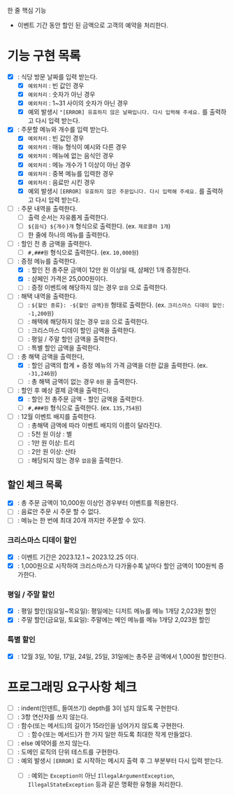 한 줄 핵심 기능
- 이벤트 기간 동안 할인 된 금액으로 고객의 예약을 처리한다.

# 기능 구현 목록
- [X] : 식당 방문 날짜를 입력 받는다.
  - [X] `예외처리` : 빈 값인 경우
  - [X] `예외처리` : 숫자가 아닌 경우
  - [X] `예외처리` : 1~31 사이의 숫자가 아닌 경우
  - [X] 예외 발생시 `"[ERROR] 유효하지 않은 날짜입니다. 다시 입력해 주세요.` 를 출력하고 다시 입력 받는다.

- [X] : 주문할 메뉴와 개수를 입력 받는다.
  - [X] `예외처리` : 빈 값인 경우
  - [X] `예외처리` : 매뉴 형식이 예시와 다른 경우
  - [X] `예외처리` : 메뉴에 없는 음식인 경우
  - [X] `예외처리` : 메뉴 개수가 1 이상이 아닌 경우
  - [X] `예외처리` : 중복 메뉴를 입력한 경우
  - [X] `예외처리` : 음료만 시킨 경우
  - [X] 예외 발생시 `[ERROR] 유효하지 않은 주문입니다. 다시 입력해 주세요.` 를 출력하고 다시 입력 받는다.

- [ ] : 주문 내역을 출력한다.
  - [ ] 출력 순서는 자유롭게 출력한다.
  - [ ] `${음식} ${개수}개` 형식으로 출력한다. (ex. `제로콜라 1개`)
  - [ ] 한 줄에 하나의 메뉴를 출력한다.

- [ ] : 할인 전 총 금액을 출력한다.
  - [ ] `#,###원` 형식으로 출력한다. (ex. `10,000원`) 

- [ ] : 증정 메뉴를 출력한다.
  - [X] : 할인 전 총주문 금액이 12만 원 이상일 때, 샴페인 1개 증정한다.
  - [X] : 샴페인 가격은 25,000원이다.
  - [ ] : 증정 이벤트에 해당하지 않는 경우 `없음` 으로 출력한다.

- [ ] : 해택 내역을 출력한다.
  - [ ] : `${할인 종류}: -${할인 금액}원` 형태로 출력한다. (ex. `크리스마스 디데이 할인: -1,200원`)
  - [ ] : 해택에 해당하지 않는 경우 `없음` 으로 출력한다.
  - [ ] : 크리스마스 디데이 할인 금액을 출력한다.
  - [ ] : 평일 / 주말 할인 금액을 출력한다.
  - [ ] : 특별 할인 금액을 출력한다.

- [ ] : 총 해택 금액을 출력한다,
  - [X] : 할인 금액의 합계 + 증정 메뉴의 가격 금액을 더한 값을 출력한다. (ex. `-31,246원`)
  - [ ] : 총 해택 금액이 없는 경우 `0원` 을 출력한다.

- [ ] : 할인 후 예상 결제 금액을 출력한다.
  - [X] : 할인 전 총주문 금액 - 할인 금액을 출력한다.
  - [ ] `#,###원` 형식으로 출력한다. (ex. `135,754원`)

- [ ] : 12월 이벤트 배지를 출력한다.
  - [ ] : 총해택 금액에 따라 이벤트 배지의 이름이 달라진다.
  - [ ] : 5천 원 이상 : 별
  - [ ] : 1만 원 이상: 트리
  - [ ] : 2만 원 이상: 산타
  - [ ] : 해당되지 않는 경우 `없음`을 출력한다.

## 할인 체크 목록
- [X] : 총 주문 금액이 10,000원 이상인 경우부터 이벤트를 적용한다.
- [ ] : 음료만 주문 시 주문 할 수 없다.
- [ ] : 메뉴는 한 번에 최대 20개 까지만 주문할 수 있다.

### 크리스마스 디데이 할인
- [X] : 이벤트 기간은 2023.12.1 ~ 2023.12.25 이다.
- [X] : 1,000원으로 시작하여 크리스마스가 다가올수록 날마다 할인 금액이 100원씩 증가한다.

### 평일 / 주말 할인
- [X] : 평일 할인(일요일~목요일): 평일에는 디저트 메뉴를 메뉴 1개당 2,023원 할인
- [X] : 주말 할인(금요일, 토요일): 주말에는 메인 메뉴를 메뉴 1개당 2,023원 할인

### 특별 할인
- [X] : 12월 3일, 10일, 17일, 24일, 25일, 31일에는 총주문 금액에서 1,000원 할인한다.

# 프로그래밍 요구사항 체크 
- [ ] : indent(인덴트, 들여쓰기) depth를 3이 넘지 않도록 구현한다.
- [ ] : 3항 연산자를 쓰지 않는다.
- [ ] : 함수(또는 메서드)의 길이가 15라인을 넘어가지 않도록 구현한다.
  - [ ] : 함수(또는 메서드)가 한 가지 일만 하도록 최대한 작게 만들었다.
- [ ] : else 예약어를 쓰지 않는다.
- [ ] : 도메인 로직의 단위 테스트를 구현한다.
- [ ] : 예외 발생시 `[ERROR]` 로 시작하는 메시지 출력 후 그 부분부터 다시 입력 받는다.
  - [ ] : 예외는 `Exception이` 아닌 `IllegalArgumentException`, `IllegalStateException` 등과 같은 명확한 유형을 처리한다.




